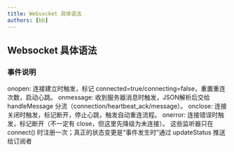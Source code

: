 ```yaml
---
title: Websocket 具体语法
authors: [bb]
---
```


## Websocket 具体语法

### 事件说明

onopen: 连接建立时触发，标记 connected=true/connecting=false，重置重连次数，启动心跳。
onmessage: 收到服务器消息时触发，JSON解析后交给 handleMessage 分流（connection/heartbeat_ack/message）。
onclose: 连接关闭时触发，标记断开，停止心跳，触发自动重连流程。
onerror: 连接错误时触发，标记断开（不一定有 close，但这里先降级为未连接）。
这些监听器只在 connect() 时注册一次；真正的状态变更是“事件发生时”通过 updateStatus 推送给订阅者

